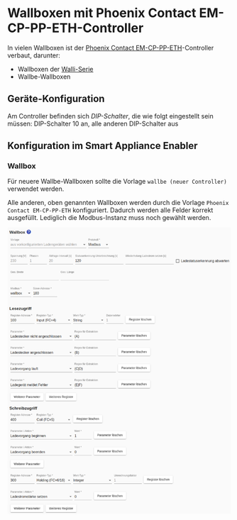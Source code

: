# Wallboxen mit Phoenix Contact EM-CP-PP-ETH-Controller
In vielen Wallboxen ist der [Phoenix Contact EM-CP-PP-ETH](https://www.phoenixcontact.com/online/portal/de?uri=pxc-oc-itemdetail:pid=2902802)-Controller verbaut, darunter:
* Wallboxen der [Walli-Serie](https://esl-emobility.com/de/wallbox-ladestation-elektroauto.html?brand=183) 
* Wallbe-Wallboxen

## Geräte-Konfiguration
Am Controller befinden sich *DIP-Schalter*, die wie folgt eingestellt sein müssen: DIP-Schalter 10 an, alle anderen DIP-Schalter aus

## Konfiguration im Smart Appliance Enabler
### Wallbox
Für neuere Wallbe-Wallboxen sollte die Vorlage `wallbe (neuer Controller)` verwendet werden.

Alle anderen, oben genannten Wallboxen werden durch die Vorlage `Phoenix Contact EM-CP-PP-ETH` konfiguriert. Dadurch werden alle Felder korrekt ausgefüllt. Lediglich die Modbus-Instanz muss noch gewählt werden.

![Konfiguration Phoenix Contact](../pics/fe/EVChargerPhoenixContact_DE.png)
 